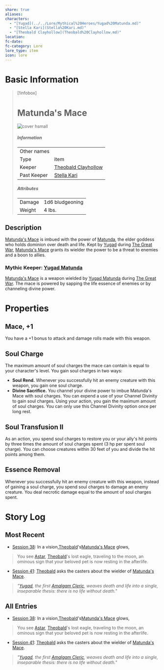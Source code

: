 ```yaml
---
share: true
aliases: 
characters:
  - "[Yugad](../../Lore/Mythical%20Heroes/Yugad%20Matunda.md)"
  - "[Stella Kari](Stella%20Kari.md)"
  - "[Theobald Clayhollow](Theobald%20Clayhollow.md)"
location: 
fc-date: 
fc-category: Lore
lore_type: item
icon: lore
---
```

# Basic Information
> [!infobox]
> # Matunda's Mace
> ![cover hsmall](../../zzz_attachments/Matunda's%20Mace.png)
> ##### Information
> |   |  |
> | ---- | ---- |
> | Other names | |
> | Type|item|
> |Keeper| [Theobald Clayhollow](../../PCs/Theobald%20Clayhollow.md)|
> |Past Keeper| [Stella Kari](../../../Stella%20Kari.md)|
> ##### Attributes
> |   |  |
> | ---- | ---- |
> | Damage| 1d6 bludgeoning|
> | Weight| 4 lbs.|
## Description
[Matunda's Mace](Matunda's%20Mace.md) is imbued with the power of [Matunda](../../Deities/Old%20Gods/Matunda.md), the elder goddess who holds dominion over death and life. Kept by [Yugad](../../Lore/Mythical%20Heroes/Yugad%20Matunda.md) during [The Great War](../../Lore/Kippian-Sumber%20War.md), [Matunda's Mace](Matunda's%20Mace.md) grants its wielder the power to be a threat to enemies and a boon to allies.
### Mythic Keeper: [Yugad Matunda](../../Lore/Mythical%20Heroes/Yugad%20Matunda.md)
[Matunda's Mace](Matunda's%20Mace.md) is a weapon wielded by [Yugad Matunda](../../Lore/Mythical%20Heroes/Yugad%20Matunda.md) during [The Great War](../../Lore/Kippian-Sumber%20War.md). The mace is powered by sapping the life essence of enemies or by channeling divine power.
# Properties
## Mace, +1
You have a +1 bonus to attack and damage rolls made with this weapon.
## Soul Charge
The maximum amount of soul charges the mace can contain is equal to your character's level. You gain soul charges in two ways:
- **Soul Rend.** Whenever you successfully hit an enemy creature with this weapon, you gain one soul charge.
- **Divine Sacrifice.** You channel your divine power to imbue Matunda's Mace with soul charges. You can expend a use of your Channel Divinity to gain soul charges. Using your action, you gain the maximum amount of soul charges. You can only use this Channel Divinity option once per long rest.
## Soul Transfusion II
As an action, you spend soul charges to restore you or your ally's hit points by three times the amount of soul charges spent (3 hp per spent soul charge). You can choose creatures within 30 feet of you and divide the hit points among them.
## Essence Removal
Whenever you successfully hit an enemy creature with this weapon, instead of gaining a soul charge, you spend soul charges to damage an enemy creature. You deal necrotic damage equal to the amount of soul charges spent.
# Story Log
## Most Recent
- [Session 38](../../Session%20Log/Session%2038.md): In a vision,[Theobald](Theobald%20Clayhollow.md)'s[Matunda's Mace](Matunda's%20Mace.md) glows,
> You see [Astar](Astar.md), [Theobald](Theobald%20Clayhollow.md)'s lost eagle, traveling to the moon, an ominous sign that your beloved pet is now resting in the afterlife.
- [Session 41](../../Session%20Log/Session%2041.md): [Theobald](Theobald%20Clayhollow.md) asks the casters about the wielder of [Matunda's Mace](Matunda's%20Mace.md).
> *"[Yugad](Yugad%20Matunda.md), the first [Amalgam Cleric](Yugad%20Matunda.md), weaves death and life into a single, inseparable thesis: there is no life without death."*

## All Entries
- [Session 38](../../Session%20Log/Session%2038.md): In a vision,[Theobald](Theobald%20Clayhollow.md)'s[Matunda's Mace](Matunda's%20Mace.md) glows,
> You see [Astar](Astar.md), [Theobald](Theobald%20Clayhollow.md)'s lost eagle, traveling to the moon, an ominous sign that your beloved pet is now resting in the afterlife.
- [Session 41](../../Session%20Log/Session%2041.md): [Theobald](Theobald%20Clayhollow.md) asks the casters about the wielder of [Matunda's Mace](Matunda's%20Mace.md).
> *"[Yugad](Yugad%20Matunda.md), the first [Amalgam Cleric](Yugad%20Matunda.md), weaves death and life into a single, inseparable thesis: there is no life without death."*
